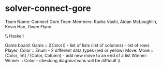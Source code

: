 # solver-connect-gore
Team Name: Connect Gore
Team Members: Rudra Vashi, Aidan McLoughlin, Kevin Han, Owen Flynn


\\\ Haskell

Game board: Game  :: [[Color]]
          - list of lists (list of columns)
          - list of rows
Player: Color :: Enum
      - 2 different data types (red or yellow)
Move:  Move :: (Color, Int) / (Color, Column) 
    - add new move to an end of a list
Winner:  Winner :: Color 
      - checking diagonal wins will be difficult
\\\
